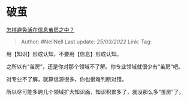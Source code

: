 # 破茧
[怎样避免活在信息茧房之中？](https://www.zhihu.com/question/493477576/answer/2397446337)

> Author: #NellNell 
> Last update: *25/03/2022* 
> Link:
> Tag: 

用【知识】形成认知，不要用【信息】形成认知。

之所以有“茧房”，还是你对那个领域不了解。你专业领域就很少有“茧房“吧。

对专业不了解，就算信源很多，你也很难判断对错。

所以尽可能多跨几个领域扩大知识面，知识积累多了，就没那么多“茧房”了。